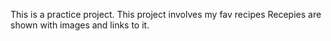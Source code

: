 This is a practice project.
This project involves my fav recipes
Recepies are shown with images and links to it.